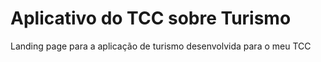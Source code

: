 # Aplicativo do TCC sobre Turismo
Landing page para a aplicação de turismo desenvolvida para o meu TCC
